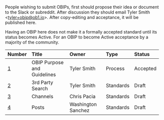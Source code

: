 People wishing to submit OBIPs, first should propose their idea or document to the Slack or subreddit. After discussion they should email Tyler Smith &lt;tyler+obip@ob1.io&gt;. After copy-editing and acceptance, it will be published here.

Having an OBIP here does not make it a formally accepted standard until its status becomes Active. For an OBIP to become Active acceptance by a majority of the community.

| Number | Title |  Owner | Type | Status |
|:-------|:------|:-------|:-----|:-------|
| [1](./obip-0001.mediawiki) | OBIP Purpose and Guidelines | Tyler Smith | Process | Accepted
| [2](./obip-0002.md) | 3rd Party Search | Tyler Smith | Standards | Draft
| [3](./obip-0003.mediawiki) | Channels | Chris Pacia | Standards | Draft
| [4](./obip-0004.md) | Posts | Washington Sanchez | Standards | Draft
